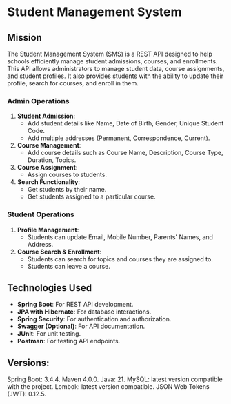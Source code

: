 # Student Management System 

## Mission
The Student Management System (SMS) is a REST API designed to help schools efficiently manage student admissions, courses, and enrollments. This API allows administrators to manage student data, course assignments, and student profiles. It also provides students with the ability to update their profile, search for courses, and enroll in them.


### Admin Operations
1. **Student Admission**:
   - Add student details like Name, Date of Birth, Gender, Unique Student Code.
   - Add multiple addresses (Permanent, Correspondence, Current).
2. **Course Management**:
   - Add course details such as Course Name, Description, Course Type, Duration, Topics.
3. **Course Assignment**:
   - Assign courses to students.
4. **Search Functionality**:
   - Get students by their name.
   - Get students assigned to a particular course.

### Student Operations
1. **Profile Management**:
   - Students can update Email, Mobile Number, Parents' Names, and Address.
2. **Course Search & Enrollment**:
   - Students can search for topics and courses they are assigned to.
   - Students can leave a course.

## Technologies Used
- **Spring Boot**: For REST API development.
- **JPA with Hibernate**: For database interactions.
- **Spring Security**: For authentication and authorization.
- **Swagger (Optional)**: For API documentation.
- **JUnit**: For unit testing.
- **Postman**: For testing API endpoints.
  
## Versions:
Spring Boot: 3.4.4.
Maven 4.0.0.
Java: 21.
MySQL: latest version compatible with the project.
Lombok: latest version compatible.
JSON Web Tokens (JWT): 0.12.5.
